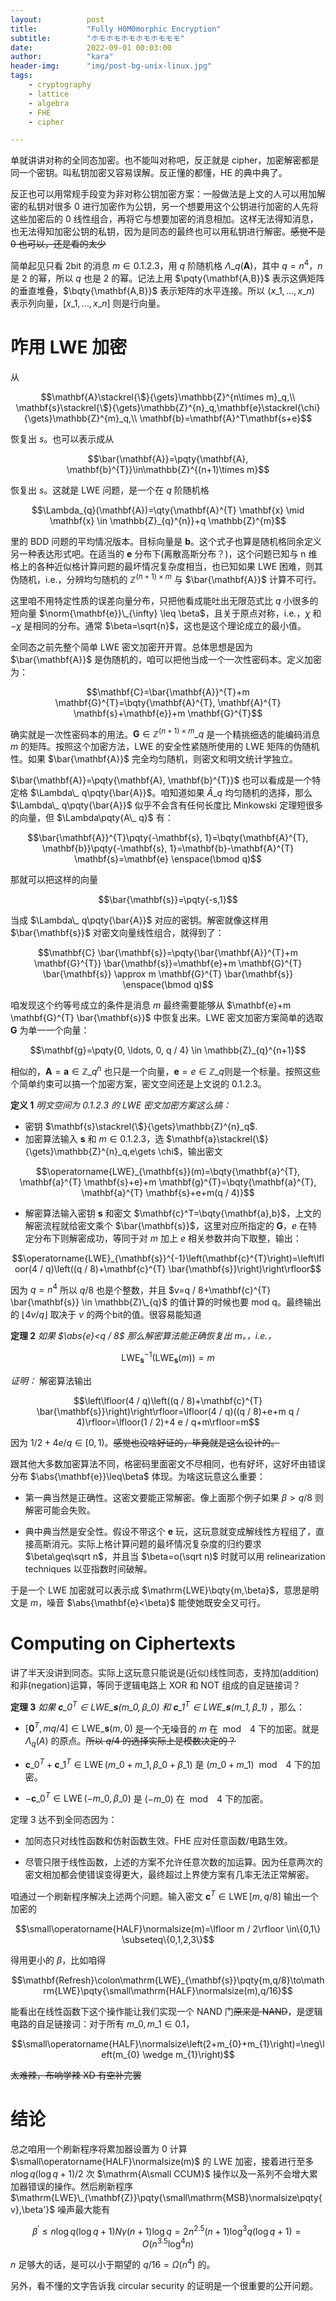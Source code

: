 ```yaml
---
layout:          post
title:           "Fully H0M0morphic Encryption"
subtitle:        "ホモホモホモホモホモモモ"
date:            2022-09-01 00:03:00
author:          "kara"
header-img:      "img/post-bg-unix-linux.jpg"
tags:
    - cryptography
    - lattice
    - algebra
    - FHE
    - cipher

---
```


单就讲讲对称的全同态加密。也不能叫对称吧，反正就是 cipher，加密解密都是同一个密钥。叫私钥加密又容易误解。反正懂的都懂，HE 的典中典了。

反正也可以用常规手段变为非对称公钥加密方案：一般做法是上文的人可以用加解密的私钥对很多 0 进行加密作为公钥，另一个想要用这个公钥进行加密的人先将这些加密后的 0 线性组合，再将它与想要加密的消息相加。这样无法得知消息，也无法得知加密公钥的私钥，因为是同态的最终也可以用私钥进行解密。~~感觉不是 0 也可以，还是看的太少~~

简单起见只看 2bit 的消息 $m\in\qty{0,1,2,3}$，用 $q$ 阶随机格 $\Lambda\_{q}(\mathbf{A})$，其中 $q=n^4$，$n$ 是 2 的幂，所以 $q$ 也是 2 的幂。记法上用 $\pqty{\mathbf{A,B}}$ 表示这俩矩阵的垂直堆叠，$\bqty{\mathbf{A,B}}$ 表示矩阵的水平连接。所以 $(x\_1,\ldots,x\_n)$ 表示列向量，$[x\_1,\ldots,x\_n]$ 则是行向量。

# 咋用 $\mathrm{LWE}$ 加密

从

$$\mathbf{A}\stackrel{\$}{\gets}\mathbb{Z}^{n\times m}_q,\\
\mathbf{s}\stackrel{\$}{\gets}\mathbb{Z}^{n}_q,\mathbf{e}\stackrel{\chi}{\gets}\mathbb{Z}^{m}_q,\\
\mathbf{b}=\mathbf{A}^T\mathbf{s+e}$$

恢复出 $s$。也可以表示成从


$$\bar{\mathbf{A}}=\pqty{\mathbf{A}, \mathbf{b}^{T}}\in\mathbb{Z}^{(n+1)\times m}$$

恢复出 $s$。这就是 $\mathrm{LWE}$ 问题，是一个在 $q$ 阶随机格

$$\Lambda_{q}(\mathbf{A})=\qty{\mathbf{A}^{T} \mathbf{x} \mid \mathbf{x} \in \mathbb{Z}_{q}^{n}}+q \mathbb{Z}^{m}$$

里的 $\mathrm{BDD}$ 问题的平均情况版本。目标向量是 $\mathbf{b}$。这个式子也算是随机格同余定义另一种表达形式吧。在适当的 $\mathbf{e}$ 分布下(离散高斯分布？)，这个问题已知与 n 维格上的各种近似格计算问题的最坏情况复杂度相当，也已知如果 $\mathrm{LWE}$ 困难，则其伪随机，i.e.，分辨均匀随机的 $\mathbb{Z}^{(n+1)\times m}$ 与 $\bar{\mathbf{A}}$ 计算不可行。

这里咱不用特定性质的误差向量分布，只把他看成能吐出无限范式比 $q$ 小很多的短向量 $\norm{\mathbf{e}}\_{\infty} \leq \beta$，且关于原点对称，i.e.，$\chi$ 和 $-\chi$ 是相同的分布。通常 $\beta=\sqrt{n}$，这也是这个理论成立的最小值。

全同态之前先整个简单 $\mathrm{LWE}$ 密文加密开开胃。总体思想是因为 $\bar{\mathbf{A}}$ 是伪随机的，咱可以把他当成一个一次性密码本。定义加密为：

$$\mathbf{C}=\bar{\mathbf{A}}^{T}+m \mathbf{G}^{T}=\bqty{\mathbf{A}^{T}, \mathbf{A}^{T} \mathbf{s}+\mathbf{e}}+m \mathbf{G}^{T}$$

确实就是一次性密码本的用法。$\mathbf{G}\in\mathbb{Z}^{(n+1)\times m}\_ q$ 是一个精挑细选的能编码消息 $m$ 的矩阵。按照这个加密方法，$\mathrm{LWE}$ 的安全性紧随所使用的 $\mathrm{LWE}$ 矩阵的伪随机性。如果 $\bar{\mathbf{A}}$ 完全均匀随机，则密文和明文统计学独立。

$\bar{\mathbf{A}}=\pqty{\mathbf{A}, \mathbf{b}^{T}}$ 也可以看成是一个特定格 $\Lambda\_ q\pqty{\bar{A}}$。咱知道如果 $\bar{A}\_ q$ 均匀随机的选择，那么 $\Lambda\_ q\pqty{\bar{A}}$ 似乎不会含有任何长度比 Minkowski 定理短很多的向量，但 $\Lambda\pqty{A\_ q}$ 有：

$$\bar{\mathbf{A}}^{T}\pqty{-\mathbf{s}, 1}=\bqty{\mathbf{A}^{T}, \mathbf{b}}\pqty{-\mathbf{s}, 1}=\mathbf{b}-\mathbf{A}^{T} \mathbf{s}=\mathbf{e} \enspace(\bmod q)$$

那就可以把这样的向量

$$\bar{\mathbf{s}}=\pqty{-s,1}$$

当成 $\Lambda\_ q\pqty{\bar{A}}$ 对应的密钥。解密就像这样用 $\bar{\mathbf{s}}$ 对密文向量线性组合，就得到了：

$$\mathbf{C} \bar{\mathbf{s}}=\pqty{\bar{\mathbf{A}}^{T}+m \mathbf{G}^{T}} \bar{\mathbf{s}}=\mathbf{e}+m \mathbf{G}^{T} \bar{\mathbf{s}} \approx m \mathbf{G}^{T} \bar{\mathbf{s}} \enspace(\bmod q)$$

咱发现这个约等号成立的条件是消息 $m$ 最终需要能够从 $\mathbf{e}+m \mathbf{G}^{T} \bar{\mathbf{s}}$ 中恢复出来。$\mathrm{LWE}$ 密文加密方案简单的选取 $\mathbf{G}$ 为单一一个向量：

$$\mathbf{g}=\pqty{0, \ldots, 0, q / 4} \in \mathbb{Z}_{q}^{n+1}$$

相似的，$\mathbf{A}=\mathbf{a} \in \mathbb{Z}\_{q}^{n}$ 也只是一个向量，$\mathbf{e}=e\in\mathbb{Z}\_q$则是一个标量。按照这些个简单约束可以搞一个加密方案，密文空间还是上文说的 $\qty{0,1,2,3}$。

**定义 1** _明文空间为 $\qty{0,1,2,3}$ 的 $\mathrm{LWE}$ 密文加密方案这么搞：_

* 密钥 $\mathbf{s}\stackrel{\$}{\gets}\mathbb{Z}^{n}_q$.
* 加密算法输入 $\mathbf{s}$ 和 $m\in\qty{0,1,2,3}$，选 $\mathbf{a}\stackrel{\$}{\gets}\mathbb{Z}^{n}_q,e\gets \chi$，输出密文

$$\operatorname{LWE}_{\mathbf{s}}(m)=\bqty{\mathbf{a}^{T}, \mathbf{a}^{T} \mathbf{s}+e}+m \mathbf{g}^{T}=\bqty{\mathbf{a}^{T}, \mathbf{a}^{T} \mathbf{s}+e+m(q / 4)}$$

* 解密算法输入密钥 $\mathbf{s}$ 和密文 $\mathbf{c}^T=\bqty{\mathbf{a},b}$，上文的解密流程就给密文乘个 $\bar{\mathbf{s}}$，这里对应所指定的 $\mathbf{G}$，$e$ 在特定分布下则解密成功，等同于对 $m$ 加上 $e$ 相关参数并向下取整，输出：

$$\operatorname{LWE}_{\mathbf{s}}^{-1}\left(\mathbf{c}^{T}\right)=\left\lfloor(4 / q)\left((q / 8)+\mathbf{c}^{T} \bar{\mathbf{s}}\right)\right\rfloor$$

因为 $q=n^4$ 所以 $q/8$ 也是个整数，并且 $v=q / 8+\mathbf{c}^{T} \bar{\mathbf{s}} \in \mathbb{Z}\_{q}$ 的值计算的时候也要 mod q。最终输出的 $\lfloor 4 v / q\rfloor$ 取决于 $v$ 的两个bit的值。很容易能知道

**定理 2** _如果 $\abs{e}<q / 8$ 那么解密算法能正确恢复出 $m$。，i.e.，_

$$\operatorname{LWE}_{\mathbf{s}}^{-1}\left(\operatorname{LWE}_{\mathbf{s}}(m)\right)=m$$

_证明：_ 解密算法输出

$$\left\lfloor(4 / q)\left((q / 8)+\mathbf{c}^{T} \bar{\mathbf{s}}\right)\right\rfloor=\lfloor(4 / q)((q / 8)+e+m q / 4)\rfloor=\lfloor(1 / 2)+4 e / q+m\rfloor=m$$

因为 $1 / 2+4 e / q \in[0,1)$。~~感觉也没啥好证的，毕竟就是这么设计的。~~

跟其他大多数加密算法不同，格密码里面密文不尽相同，也有好坏，这好坏由错误分布 $\abs{\mathbf{e}}\leq\beta$ 体现。为啥这玩意这么重要：

* 第一典当然是正确性。这密文要能正常解密。像上面那个例子如果 $\beta>q/8$ 则解密可能会失败。

* 典中典当然是安全性。假设不带这个 $\mathbf{e}$ 玩，这玩意就变成解线性方程组了，直接高斯消元。实际上格计算问题的最坏情况复杂度的归约要求 $\beta\geq\sqrt n$，并且当 $\beta=o(\sqrt n)$ 时就可以用 relinearization techniques 以亚指数时间破解。

于是一个 $\mathrm{LWE}$ 加密就可以表示成 $\mathrm{LWE}\bqty{m,\beta}$，意思是明文是 $m$，噪音 $\abs{\mathbf{e}<\beta}$ 能使她既安全又可行。

# Computing on Ciphertexts

讲了半天没讲到同态。实际上这玩意只能说是(近似)线性同态，支持加(addition)和非(negation)运算，等同于逻辑电路上 XOR 和 NOT 组成的自足链接词？

**定理 3** _如果 $\mathbf{c}\_{0}^{T} \in \mathrm{LWE}\_{\mathbf{s}}\left(m\_{0}, \beta\_{0}\right)$ 和 $\mathbf{c}\_{1}^{T} \in \mathrm{LWE}\_{\mathbf{s}}\left(m\_{1}, \beta\_{1}\right)$_ 
，那么：

* $\left[\mathbf{0}^{T}, m q / 4\right] \in \mathrm{LWE}\_{\mathbf{s}}(m, 0)$ 是一个无噪音的 $m$ 在 $\bmod\enspace 4$ 下的加密。就是 $\Lambda_q(A)$ 的原点。~~所以 $q/4$ 的选择实际上是模数决定的？~~

* $\mathbf{c}\_{0}^{T}+\mathbf{c}\_{1}^{T} \in \operatorname{LWE}\left(m\_{0}+m\_{1}, \beta\_{0}+\beta\_{1}\right)$ 是 $(m\_0+m\_1)$ $\bmod\enspace 4$ 下的加密。

* $-\mathbf{c}\_{0}^{T} \in \operatorname{LWE}\left(-m\_{0}, \beta\_{0}\right)$ 是 $(-m\_0)$ 在 $\bmod\enspace 4$ 下的加密。

定理 3 达不到全同态因为：

* 加同态只对线性函数和仿射函数生效。FHE 应对任意函数/电路生效。

* 尽管只限于线性函数，上述的方案不允许任意次数的加运算。因为任意两次的密文相加都会使错误变得更大，最终超过上界使方案有几率无法正常解密。

咱通过一个刷新程序解决上述两个问题。输入密文 $\mathbf{c}^{T} \in \operatorname{LWE}[m, q / 8]$ 输出一个加密的

$$\small\operatorname{HALF}\normalsize(m)=\lfloor m / 2\rfloor \in\{0,1\} \subseteq\{0,1,2,3\}$$

得用更小的 $\beta$，比如咱得

$$\mathbf{Refresh}\colon\mathrm{LWE}_{\mathbf{s}}\pqty{m,q/8}\to\mathrm{LWE}\pqty{\small\mathrm{HALF}\normalsize(m),q/16}$$

能看出在线性函数下这个操作能让我们实现一个 NAND 门~~原来是 NAND~~，是逻辑电路的自足链接词：对于所有 $m\_0,m\_1\in\qty{0,1}$，

$$\small\operatorname{HALF}\normalsize\left(2+m_{0}+m_{1}\right)=\neg\left(m_{0} \wedge m_{1}\right)$$

~~太难辣，布响学辣 XD 有空补完罢~~

# 结论

总之咱用一个刷新程序将累加器设置为 0 计算 $\small\operatorname{HALF}\normalsize(m)$ 的 $\mathrm{LWE}$ 加密，接着进行至多 $n\log q(\log q+1)/2$ 次 $\mathrm{A\small CCUM}$ 操作以及一系列不会增大累加器错误的操作。然后刷新程序 $\mathrm{LWE}\_{\mathbf{Z}}\pqty{\small\mathrm{MSB}\normalsize\pqty{v},\beta'}$ 噪声最大能有

$$\beta^{\prime} \leq n \log q(\log q+1) N \gamma(n+1) \log q=2 n^{2.5}(n+1) \log ^{3} q(\log q+1)=O\left(n^{3.5} \log ^{4} n\right)$$

$n$ 足够大的话，是可以小于期望的 $q/16=\Omega(n^4)$ 的。

另外，看不懂的文字告诉我 circular security 的证明是一个很重要的公开问题。